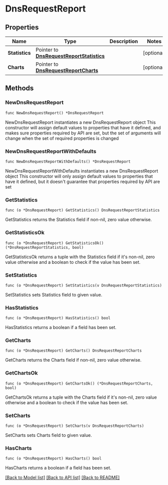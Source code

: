 # DnsRequestReport

## Properties

Name | Type | Description | Notes
------------ | ------------- | ------------- | -------------
**Statistics** | Pointer to [**DnsRequestReportStatistics**](DnsRequestReportStatistics.md) |  | [optional] 
**Charts** | Pointer to [**DnsRequestReportCharts**](DnsRequestReportCharts.md) |  | [optional] 

## Methods

### NewDnsRequestReport

`func NewDnsRequestReport() *DnsRequestReport`

NewDnsRequestReport instantiates a new DnsRequestReport object
This constructor will assign default values to properties that have it defined,
and makes sure properties required by API are set, but the set of arguments
will change when the set of required properties is changed

### NewDnsRequestReportWithDefaults

`func NewDnsRequestReportWithDefaults() *DnsRequestReport`

NewDnsRequestReportWithDefaults instantiates a new DnsRequestReport object
This constructor will only assign default values to properties that have it defined,
but it doesn't guarantee that properties required by API are set

### GetStatistics

`func (o *DnsRequestReport) GetStatistics() DnsRequestReportStatistics`

GetStatistics returns the Statistics field if non-nil, zero value otherwise.

### GetStatisticsOk

`func (o *DnsRequestReport) GetStatisticsOk() (*DnsRequestReportStatistics, bool)`

GetStatisticsOk returns a tuple with the Statistics field if it's non-nil, zero value otherwise
and a boolean to check if the value has been set.

### SetStatistics

`func (o *DnsRequestReport) SetStatistics(v DnsRequestReportStatistics)`

SetStatistics sets Statistics field to given value.

### HasStatistics

`func (o *DnsRequestReport) HasStatistics() bool`

HasStatistics returns a boolean if a field has been set.

### GetCharts

`func (o *DnsRequestReport) GetCharts() DnsRequestReportCharts`

GetCharts returns the Charts field if non-nil, zero value otherwise.

### GetChartsOk

`func (o *DnsRequestReport) GetChartsOk() (*DnsRequestReportCharts, bool)`

GetChartsOk returns a tuple with the Charts field if it's non-nil, zero value otherwise
and a boolean to check if the value has been set.

### SetCharts

`func (o *DnsRequestReport) SetCharts(v DnsRequestReportCharts)`

SetCharts sets Charts field to given value.

### HasCharts

`func (o *DnsRequestReport) HasCharts() bool`

HasCharts returns a boolean if a field has been set.


[[Back to Model list]](HOW-TO.md#documentation-for-models) [[Back to API list]](HOW-TO.md#documentation-for-api-endpoints) [[Back to README]](HOW-TO.md)


